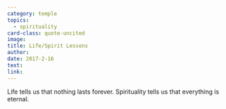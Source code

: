 ```yaml
---
category: temple
topics:
  - spirituality
card-class: quote-uncited
image:
title: Life/Spirit Lessons
author:
date: 2017-2-16
text:
link:
---
```

Life tells us that nothing lasts forever.
Spirituality tells us that everything is eternal.
